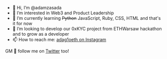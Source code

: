 - 👋 Hi, I’m @adamzasada
- 👀 I’m interested in Web3 and Product Leadership
- 🌱 I’m currently learning ~~Python~~ JavaScript, Ruby, CSS, HTML and that's it for now
- 💞️ I’m looking to develop our 0xKYC project from ETHWarsaw hackathon and to grow as a developer
- 📫 How to reach me: [adag1oeth on Instagram](https://www.instagram.com/adag1oeth "adag1oeth")

GM 🤝 follow me on [Twitter](https://www.twitter.com/adag1oeth "Adag1o's ;)") too!
